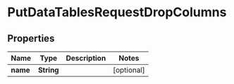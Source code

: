 # PutDataTablesRequestDropColumns

## Properties
Name | Type | Description | Notes
------------ | ------------- | ------------- | -------------
**name** | **String** |  |  [optional]
